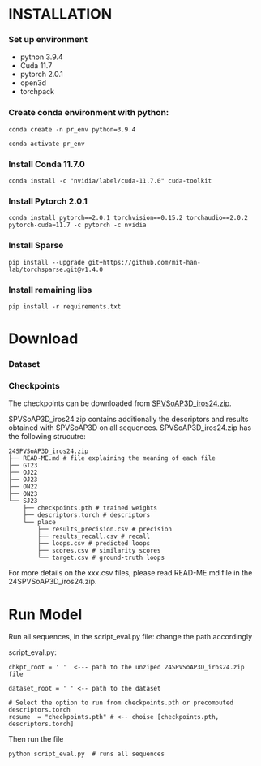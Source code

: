 

# INSTALLATION

### Set up environment
- python 3.9.4
- Cuda 11.7
- pytorch 2.0.1
- open3d
- torchpack

### Create conda environment with python:
```
conda create -n pr_env python=3.9.4
```
```
conda activate pr_env
```
### Install Conda 11.7.0
```
conda install -c "nvidia/label/cuda-11.7.0" cuda-toolkit
```
### Install Pytorch 2.0.1

```
conda install pytorch==2.0.1 torchvision==0.15.2 torchaudio==2.0.2 pytorch-cuda=11.7 -c pytorch -c nvidia
```
### Install Sparse
```
pip install --upgrade git+https://github.com/mit-han-lab/torchsparse.git@v1.4.0
```

### Install remaining libs
```
pip install -r requirements.txt
```



# Download 

### Dataset



### Checkpoints 
The checkpoints can be downloaded from  [SPVSoAP3D_iros24.zip](https://nas-greenbotics.isr.uc.pt/drive/d/s/xkN8AYuu7uiP9n4kp2Am1fUNFxE2dLaa/bRgEMDjkuiBPCYZb9qKxFg7_3cZ50SXd-DLkgwc17OQs).

SPVSoAP3D_iros24.zip contains additionally the descriptors and results obtained with SPVSoAP3D on all sequences. SPVSoAP3D_iros24.zip has the following strucutre:
```
24SPVSoAP3D_iros24.zip
├── READ-ME.md # file explaining the meaning of each file 
├── GT23 
├── OJ22
├── OJ23
├── ON22
├── ON23
└── SJ23
    ├── checkpoints.pth # trained weights
    ├── descriptors.torch # descriptors
    └── place
        ├── results_precision.csv # precision 
        ├── results_recall.csv # recall 
        ├── loops.csv # predicted loops
        ├── scores.csv # similarity scores  
        └── target.csv # ground-truth loops

```
For more details on the xxx.csv files, please read READ-ME.md file in the 24SPVSoAP3D_iros24.zip.

# Run Model

Run all sequences, in the script_eval.py file: change the path accordingly

script_eval.py:
```
chkpt_root = ' '  <--- path to the unziped 24SPVSoAP3D_iros24.zip  file

dataset_root = ' ' <-- path to the dataset 

# Select the option to run from checkpoints.pth or precomputed descriptors.torch 
resume  = "checkpoints.pth" # <-- choise [checkpoints.pth, descriptors.torch]
```

Then run the file
```
python script_eval.py  # runs all sequences 
```